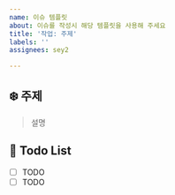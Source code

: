 ```yaml
---
name: 이슈 템플릿
about: 이슈를 작성시 해당 템플릿을 사용해 주세요
title: '작업: 주제'
labels: ''
assignees: sey2

---
```


## ❄️ 주제 
> 설명

## 📝 Todo List
- [ ] TODO
- [ ] TODO
